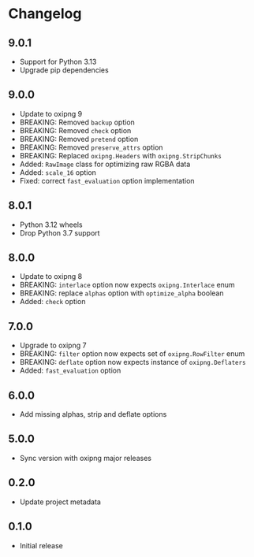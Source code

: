 # Changelog

## 9.0.1

- Support for Python 3.13
- Upgrade pip dependencies

## 9.0.0

- Update to oxipng 9
- BREAKING: Removed `backup` option
- BREAKING: Removed `check` option
- BREAKING: Removed `pretend` option
- BREAKING: Removed `preserve_attrs` option
- BREAKING: Replaced `oxipng.Headers` with `oxipng.StripChunks`
- Added: `RawImage` class for optimizing raw RGBA data
- Added: `scale_16` option
- Fixed: correct `fast_evaluation` option implementation

## 8.0.1

- Python 3.12 wheels
- Drop Python 3.7 support

## 8.0.0

- Update to oxipng 8
- BREAKING: `interlace` option now expects `oxipng.Interlace` enum
- BREAKING: replace `alphas` option with `optimize_alpha` boolean
- Added: `check` option

## 7.0.0

- Upgrade to oxipng 7
- BREAKING: `filter` option now expects set of `oxipng.RowFilter` enum
- BREAKING: `deflate` option now expects instance of `oxipng.Deflaters`
- Added: `fast_evaluation` option

## 6.0.0

- Add missing alphas, strip and deflate options

## 5.0.0

- Sync version with oxipng major releases

## 0.2.0

- Update project metadata

## 0.1.0

- Initial release
